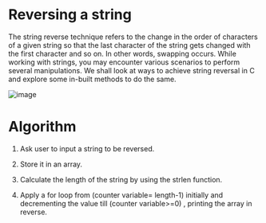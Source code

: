 # Reversing a string
The string reverse technique refers to the change in the order of characters of a given string so that the last character of the string gets changed with the first character and so on. In other words, swapping occurs. While working with strings, you may encounter various scenarios to perform several manipulations. We shall look at ways to achieve string reversal in C and explore some in-built methods to do the same.

![image](https://user-images.githubusercontent.com/70435939/234480299-aac5670c-1975-44ac-80f5-e11b5a5a046b.png)

# Algorithm
1. Ask user to input a string to be reversed.

2. Store it in an array.

3. Calculate the length of the string by using the strlen function.

4. Apply a for loop from (counter variable= length-1) initially and decrementing the value till (counter variable>=0) , printing the array in reverse.
